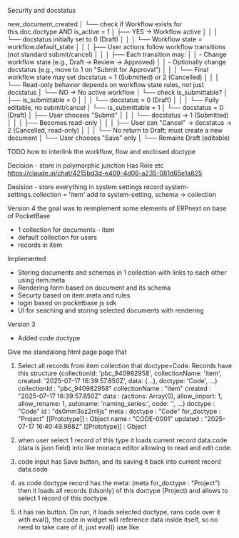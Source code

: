 Security and docstatus

new_document_created
│
└── check if Workflow exists for this.doc.doctype AND is_active = 1
    │
    ├── YES → Workflow active
    │   │
    │   └── docstatus initially set to 0 (Draft)
    │       │
    │       └── Workflow state = workflow.default_state
    │           │
    │           ├── User actions follow workflow transitions (not standard submit/cancel)
    │           │
    │           ├── Each transition may:
    │           │   - Change workflow state (e.g., Draft → Review → Approved)
    │           │   - Optionally change docstatus (e.g., move to 1 on "Submit for Approval")
    │           │
    │           └── Final workflow state may set docstatus = 1 (Submitted) or 2 (Cancelled)
    │               │
    │               └── Read-only behavior depends on workflow state rules, not just docstatus
    │
    └── NO → No active workflow
        │
        └── check is_submittable?
            │
            ├── is_submittable = 0
            │   │
            │   └── docstatus = 0 (Draft)
            │       │
            │       └── Fully editable, no submit/cancel
            │
            └── is_submittable = 1
                │
                └── docstatus = 0 (Draft)
                    │
                    ├── User chooses "Submit"
                    │   │
                    │   └── docstatus → 1 (Submitted)
                    │       │
                    │       ├── Becomes read-only
                    │       │
                    │       ├── User can "Cancel" → docstatus → 2 (Cancelled, read-only)
                    │       │
                    │       └── No return to Draft; must create a new document
                    │
                    └── User chooses "Save" only
                        │
                        └── Remains Draft (editable)




TODO how to interlink the workflow, flow and enclosed doctype 

Decision - store in polymorphic junction Has Role etc
https://claude.ai/chat/4215bd3d-e409-4d06-a235-081d65e1a825


Desision - store everything in system settings record
system-settings.collection = 'item' 
add to system-setting, schema -> collection


Version 4
the goal was to reimplement some elements of ERPnext on base of PocketBase
- 1 collection for documents - item
- default collection for users
- records in item 

Implemented 
- Storing documents and schemas in 1 collection with links to each other using item.meta
- Rendering form based on document and its schema 
- Securty based on item.meta and rules
- login based on pocketbase js sdk
- UI for seaching and storing selected documents with rendering 


Version 3
- Added code doctype 

Give me standalong html page page that 
1) Select all records from item collection that  doctype=Code. Records have this structure
{collectionId: 'pbc_940982958', collectionName: 'item', created: '2025-07-17 16:39:57.850Z', data: {…}, doctype: 'Code', …}
collectionId
: 
"pbc_940982958"
collectionName
: 
"item"
created
: 
"2025-07-17 16:39:57.850Z"
data
: 
{actions: Array(0), allow_import: 1, allow_rename: 1, autoname: 'naming_series:', code: '', …}
doctype
: 
"Code"
id
: 
"ds0mm3oz2rrlljs"
meta
: 
doctype
: 
"Code"
for_doctype
: 
"Project"
[[Prototype]]
: 
Object
name
: 
"CODE-0001"
updated
: 
"2025-07-17 16:40:49.988Z"
[[Prototype]]
: 
Object
2) when user select 1 record of this type it loads current record data.code (data is json field) into like monaco editor allowing to read and edit code. 
3) code input has Save button, and its saving it back into current record data.code
4) as code doctype record has the meta: (meta for_doctype : 
"Project") then it loads all records (idsonly) of this doctype (Project) and allows to select 1 record of this doctype. 
5) it has ran button. On run, it loads selected doctype, rans code over it with eval(), the code in widget will reference data inside itself, so no need to take care of it, just eval() 
use like    <script>
        let pb = null;
        let currentRecord = null;
        // Auto-connect on page load
        window.onload = function() {
            connectToPocketBase();
        };
        // Connect to PocketBase
        async function connectToPocketBase() {
            const statusDiv = document.getElementById('status');
            
            try {
                pb = new PocketBase('http://127.0.0.1:8090/');
                
                // Test connection by fetching records
                const records = await pb.collection('item').getList(1, 50);

So this is a kind of dynamic widjet testing tool 
 html that has input Window for js code and 2 buttons save and load. 



this is possible to mock global objects and use 
- https://chatgpt.com/c/68751c97-2254-8007-9097-46241b24bb15 
- https://claude.ai/chat/7f0eaf96-a570-49b5-a847-2ad953af017e






store all data 1 pocketbase collection - items v2

- items.id - pocketbase ids
- items.schema (json) - schema Using Erpnext doctypes json  (like task.json). then items.schema.name = Task
- items.code (text) - code that reads schema, displays UI and saving result into items.data
- items.data (json) - data, generated from schema on client side and saves
- items.children [itemid1, itemid2] - establishing relationships in between items
- items.users - [userid1, userid2] - pocketbase users collection ids

<!--S  SCHEMAS----->
special type of item -> schema for doctype. doctype = "Schema", the link to Schema is defined bi-directonally in each doctype like doctype = "Task", then in its meta.schema = "SCHEMA-0001"
in "SCHEMA-0001" meta.for_doctype = "Task" (should be further thinking on setting up default schemas)


<!--U -UI--->
summary - everything is possible 
OPEN - access rights needs exploration and simplification  

<!----------v2--->
all data and schemas are from ERPnext and stored in 1 collection item in PocketBase
item.name - used as id for all db operations - TASK-2025-00027 
item.doctype - text, doctype type - Task
item.meta - json, storing the doctype, and schema id of doctype schema 
{
  "doctype": "Task",
  "schema": "SCHEMA-0001"
}
item.data - json, json data of doc (Erpnext format)
{
  "_assign": null,
  "_comments": null,
  "_liked_by": null,
  "_seen": "[\"Administrator\"]",
  "_user_tags": null,
  "act_end_date": null,
  "act_start_date": null,
  "actual_time": 0,
  "closing_date": null,
  "color": "#39E4A5",
  "company": "Expo (Demo)",
  "completed_by": null,
  "completed_on": null,
  "creation": "2025-06-11 12:34:12.818353",
  "custom_attach": null,
  "custom_itemgroup": null,
  "custom_new_check": 0,
  "department": null,
  "depends_on_tasks": "",
  "description": "<div class=\"ql-editor read-mode\"><p><img src=\"/private/files/vYfr6wt.jpg?fid=3e162b69a8\" style=\"\" width=\"272\"></p></div>",
  "docstatus": 0,
  "duration": 0,
  "exp_end_date": "2025-06-11",
  "exp_start_date": "2025-06-11",
  "expected_time": 0,
  "idx": 1,
  "is_group": 1,
  "is_milestone": 0,
  "is_template": 0,
  "issue": null,
  "lft": 53,
  "modified": "2025-06-11 21:28:44.330211",
  "modified_by": "Administrator",
  "name": "TASK-2025-00027",
  "old_parent": "",
  "owner": "Administrator",
  "parent_task": null,
  "priority": "Low",
  "progress": 0,
  "project": "PROJ-0009",
  "project_code": null,
  "review_date": null,
  "rgt": 54,
  "start": 0,
  "status": "Overdue",
  "subject": "Interior inspections for 18-point inspections",
  "task_code": null,
  "task_weight": 0,
  "template_task": "TASK-2025-00020",
  "total_billing_amount": 0,
  "total_costing_amount": 0,
  "total_expense_claim": 0,
  "type": null,
  "workflow_state": null
}

in the same collection 'item', stored the SCHEMA for this doctype 
{
  "collectionId": "pbc_940982958",
  "collectionName": "item",
  "created": "2025-07-14 13:59:41.446Z",
  "data": {
    "actions": [],
    "allow_import": 1,
    "autoname": "TASK-.YYYY.-.#####",
    "creation": "2013-01-29 19:25:50",
    "doctype": "DocType",
    "document_type": "Setup",
    "engine": "InnoDB",
    "field_order": [
      "subject",
      "project",
      "issue",
      "type",
      "color",
      "is_group",
      "is_template",
      "column_break0",
      "status",
      "priority",
      "task_weight",
      "parent_task",
      "completed_by",
      "completed_on",
      "sb_timeline",
      "exp_start_date",
      "expected_time",
      "start",
      "column_break_11",
      "exp_end_date",
      "progress",
      "duration",
      "is_milestone",
      "sb_details",
      "description",
      "sb_depends_on",
      "depends_on",
      "depends_on_tasks",
      "sb_actual",
      "act_start_date",
      "actual_time",
      "column_break_15",
      "act_end_date",
      "sb_costing",
      "total_costing_amount",
      "column_break_20",
      "total_billing_amount",
      "sb_more_info",
      "review_date",
      "closing_date",
      "column_break_22",
      "department",
      "company",
      "lft",
      "rgt",
      "old_parent",
      "template_task"
    ],
    "fields": [
      {
        "allow_in_quick_entry": 1,
        "fieldname": "subject",
        "fieldtype": "Data",
        "in_global_search": 1,
        "in_standard_filter": 1,
        "label": "Subject",
        "reqd": 1,
        "search_index": 1
      },
      {
        "allow_in_quick_entry": 1,
        "bold": 1,
        "fieldname": "project",
        "fieldtype": "Link",
        "in_global_search": 1,
        "in_list_view": 1,
        "in_standard_filter": 1,
        "label": "Project",
        "oldfieldname": "project",
        "oldfieldtype": "Link",
        "options": "Project",
        "remember_last_selected_value": 1,
        "search_index": 1
      },
      {
        "fieldname": "issue",
        "fieldtype": "Link",
        "label": "Issue",
        "options": "Issue"
      },
      {
        "fieldname": "type",
        "fieldtype": "Link",
        "label": "Type",
        "options": "Task Type"
      },
      {
        "bold": 1,
        "default": "0",
        "fieldname": "is_group",
        "fieldtype": "Check",
        "in_list_view": 1,
        "label": "Is Group"
      },
      {
        "fieldname": "column_break0",
        "fieldtype": "Column Break",
        "oldfieldtype": "Column Break",
        "print_width": "50%",
        "width": "50%"
      },
      {
        "bold": 1,
        "fieldname": "status",
        "fieldtype": "Select",
        "in_list_view": 1,
        "in_standard_filter": 1,
        "label": "Status",
        "no_copy": 1,
        "oldfieldname": "status",
        "oldfieldtype": "Select",
        "options": "Open\nWorking\nPending Review\nOverdue\nTemplate\nCompleted\nCancelled"
      },
      {
        "fieldname": "priority",
        "fieldtype": "Select",
        "in_list_view": 1,
        "in_standard_filter": 1,
        "label": "Priority",
        "oldfieldname": "priority",
        "oldfieldtype": "Select",
        "options": "Low\nMedium\nHigh\nUrgent",
        "search_index": 1
      },
      {
        "fieldname": "color",
        "fieldtype": "Color",
        "label": "Color"
      },
      {
        "bold": 1,
        "fieldname": "parent_task",
        "fieldtype": "Link",
        "ignore_user_permissions": 1,
        "label": "Parent Task",
        "options": "Task",
        "search_index": 1
      },
      {
        "collapsible": 1,
        "collapsible_depends_on": "exp_start_date",
        "fieldname": "sb_timeline",
        "fieldtype": "Section Break",
        "label": "Timeline"
      },
      {
        "bold": 1,
        "fieldname": "exp_start_date",
        "fieldtype": "Datetime",
        "label": "Expected Start Date",
        "oldfieldname": "exp_start_date",
        "oldfieldtype": "Date"
      },
      {
        "default": "0",
        "fieldname": "expected_time",
        "fieldtype": "Float",
        "label": "Expected Time (in hours)",
        "oldfieldname": "exp_total_hrs",
        "oldfieldtype": "Data"
      },
      {
        "fetch_from": "type.weight",
        "fieldname": "task_weight",
        "fieldtype": "Float",
        "label": "Weight"
      },
      {
        "fieldname": "column_break_11",
        "fieldtype": "Column Break"
      },
      {
        "bold": 1,
        "fieldname": "exp_end_date",
        "fieldtype": "Datetime",
        "label": "Expected End Date",
        "oldfieldname": "exp_end_date",
        "oldfieldtype": "Date",
        "search_index": 1
      },
      {
        "fieldname": "progress",
        "fieldtype": "Percent",
        "label": "% Progress",
        "no_copy": 1
      },
      {
        "default": "0",
        "fieldname": "is_milestone",
        "fieldtype": "Check",
        "in_list_view": 1,
        "label": "Is Milestone"
      },
      {
        "fieldname": "sb_details",
        "fieldtype": "Section Break",
        "label": "Details",
        "oldfieldtype": "Section Break"
      },
      {
        "fieldname": "description",
        "fieldtype": "Text Editor",
        "label": "Task Description",
        "oldfieldname": "description",
        "oldfieldtype": "Text Editor",
        "print_width": "300px",
        "width": "300px"
      },
      {
        "fieldname": "sb_depends_on",
        "fieldtype": "Section Break",
        "label": "Dependencies",
        "oldfieldtype": "Section Break"
      },
      {
        "fieldname": "depends_on",
        "fieldtype": "Table",
        "label": "Dependent Tasks",
        "options": "Task Depends On"
      },
      {
        "fieldname": "depends_on_tasks",
        "fieldtype": "Code",
        "hidden": 1,
        "label": "Depends on Tasks",
        "read_only": 1
      },
      {
        "fieldname": "sb_actual",
        "fieldtype": "Section Break",
        "oldfieldtype": "Column Break",
        "print_width": "50%",
        "width": "50%"
      },
      {
        "fieldname": "act_start_date",
        "fieldtype": "Date",
        "label": "Actual Start Date (via Timesheet)",
        "oldfieldname": "act_start_date",
        "oldfieldtype": "Date",
        "read_only": 1
      },
      {
        "fieldname": "actual_time",
        "fieldtype": "Float",
        "label": "Actual Time in Hours (via Timesheet)",
        "read_only": 1
      },
      {
        "fieldname": "column_break_15",
        "fieldtype": "Column Break"
      },
      {
        "fieldname": "act_end_date",
        "fieldtype": "Date",
        "label": "Actual End Date (via Timesheet)",
        "oldfieldname": "act_end_date",
        "oldfieldtype": "Date",
        "read_only": 1
      },
      {
        "collapsible": 1,
        "fieldname": "sb_costing",
        "fieldtype": "Section Break",
        "label": "Costing"
      },
      {
        "fieldname": "total_costing_amount",
        "fieldtype": "Currency",
        "label": "Total Costing Amount (via Timesheet)",
        "oldfieldname": "actual_budget",
        "oldfieldtype": "Currency",
        "options": "Company:company:default_currency",
        "read_only": 1
      },
      {
        "fieldname": "column_break_20",
        "fieldtype": "Column Break"
      },
      {
        "fieldname": "total_billing_amount",
        "fieldtype": "Currency",
        "label": "Total Billable Amount (via Timesheet)",
        "read_only": 1
      },
      {
        "collapsible": 1,
        "fieldname": "sb_more_info",
        "fieldtype": "Section Break",
        "label": "More Info"
      },
      {
        "depends_on": "eval:doc.status == \"Closed\" || doc.status == \"Pending Review\"",
        "fieldname": "review_date",
        "fieldtype": "Date",
        "label": "Review Date",
        "oldfieldname": "review_date",
        "oldfieldtype": "Date"
      },
      {
        "depends_on": "eval:doc.status == \"Closed\"",
        "fieldname": "closing_date",
        "fieldtype": "Date",
        "label": "Closing Date",
        "oldfieldname": "closing_date",
        "oldfieldtype": "Date"
      },
      {
        "fieldname": "column_break_22",
        "fieldtype": "Column Break"
      },
      {
        "fieldname": "department",
        "fieldtype": "Link",
        "label": "Department",
        "options": "Department"
      },
      {
        "fetch_from": "project.company",
        "fieldname": "company",
        "fieldtype": "Link",
        "label": "Company",
        "options": "Company",
        "remember_last_selected_value": 1
      },
      {
        "fieldname": "lft",
        "fieldtype": "Int",
        "hidden": 1,
        "label": "lft",
        "read_only": 1
      },
      {
        "fieldname": "rgt",
        "fieldtype": "Int",
        "hidden": 1,
        "label": "rgt",
        "read_only": 1
      },
      {
        "fieldname": "old_parent",
        "fieldtype": "Data",
        "hidden": 1,
        "ignore_user_permissions": 1,
        "label": "Old Parent",
        "read_only": 1
      },
      {
        "depends_on": "eval: doc.status == \"Completed\"",
        "fieldname": "completed_by",
        "fieldtype": "Link",
        "label": "Completed By",
        "no_copy": 1,
        "options": "User"
      },
      {
        "default": "0",
        "fieldname": "is_template",
        "fieldtype": "Check",
        "label": "Is Template"
      },
      {
        "depends_on": "is_template",
        "fieldname": "start",
        "fieldtype": "Int",
        "label": "Begin On (Days)"
      },
      {
        "depends_on": "is_template",
        "fieldname": "duration",
        "fieldtype": "Int",
        "label": "Duration (Days)"
      },
      {
        "depends_on": "eval: doc.status == \"Completed\"",
        "fieldname": "completed_on",
        "fieldtype": "Date",
        "label": "Completed On",
        "mandatory_depends_on": "eval: doc.status == \"Completed\""
      },
      {
        "fieldname": "template_task",
        "fieldtype": "Data",
        "hidden": 1,
        "label": "Template Task"
      }
    ],
    "icon": "fa fa-check",
    "idx": 1,
    "is_tree": 1,
    "links": [],
    "max_attachments": 5,
    "modified": "2024-05-24 12:36:12.214577",
    "modified_by": "Administrator",
    "module": "Projects",
    "name": "Task",
    "naming_rule": "Expression (old style)",
    "nsm_parent_field": "parent_task",
    "owner": "Administrator",
    "permissions": [
      {
        "create": 1,
        "delete": 1,
        "email": 1,
        "print": 1,
        "read": 1,
        "report": 1,
        "role": "Projects User",
        "share": 1,
        "write": 1
      }
    ],
    "quick_entry": 1,
    "search_fields": "subject",
    "show_name_in_global_search": 1,
    "show_preview_popup": 1,
    "sort_field": "creation",
    "sort_order": "DESC",
    "states": [],
    "timeline_field": "project",
    "title_field": "subject",
    "track_seen": 1
  },
  "doctype": "Schema",
  "id": "a6v04us71cjkpp7",
  "meta": {
    "doctype": "Schema"
  },
  "name": "SCHEMA-0001",
  "updated": "2025-07-14 13:59:41.446Z"
}




child-parent relationships are established in childen by have ids in childer items.data.parent_id_project, where in parent_id_{doctype} {doctype} is doctype of parent and value is id

async function getChildrenByParent(parentId) {
      // Get the parent record to determine its type
      const parentRecord = await pb.collection('items').getOne(parentId);
      const parentType = parentRecord.data.name.toLowerCase();
      
      const filter = `data.parent_id_${parentType} = "${parentId}"`;
      return await pb.collection('items').getFullList({ filter });
    }

how to simplify the user management knowing I am unsing ERPdoctypes,I want to have very relaxed access rights, I want to propagate by default access to all parent-child 

<!--Storing schemas -->

Decision 
// Step 1: Get the schema template for "User"
const schema = await pb.collection('items').getFirstListItem(
  'schema.name = "User" && schema.doctype = "Schema"'
);

// Step 2: Create the new item referencing that schema
const newItem = await pb.collection('items').create({
  schema: {
    id: schema.id,             // Reference to the full schema template
    name: schema.schema.name   // Usually "User"
  },

});

<!--Storing Code -->
const schema = await pb.collection('items').getFirstListItem(
  'schema.doctype = "Code"'
);

<!--Use all fields in doctypes definitions-->
Nested tables = children:
- Use TABLE field tp link parent->child link (now only child->parent like parent_id_project in items.data)
- Use all logic including list_view of child 
fix the naming serieas and names(subject, project_name, or even missing name)
Best practice when building your own Doctypes
Use title or subject as a descriptive label.

Set name to a custom naming series or field (via autoname).

Use title_field in the DocType to show a clean title in lists.

{
  "autoname": "field:subject",
  "title_field": "subject"
}

<!--Users and user managment-->
async function getChildrenByParent(parentId) {
      // Get the parent record to determine its type
      const parentRecord = await pb.collection('items').getOne(parentId);
      const parentType = parentRecord.data.name.toLowerCase();
      
      const filter = `data.parent_id_${parentType} = "${parentId}"`;
      return await pb.collection('items').getFullList({ filter });
    }

<!--issues-->
- items.schema (issue IS-missing universal data) (json) is document specific, and lacks  universal non-document spesific like assigned_to, files_attached, workflow related and tagging etc
- 

<!--data.users section --> 
<!--issue with ACL -->

Exactly, you nailed a common tricky point:

---

## The Problem Recap

* **Users can self-register** via public registration — no admin needed.
* But **non-admin users cannot list or query all users** because listing users is an admin-level permission.
* Therefore, if you want to let non-admin users assign or select other users (e.g., in your `items.users` field), they **cannot get the full user list from PocketBase directly**.
* This makes things like dropdown user selectors or assigning users difficult for non-admin clients.

---

## How to Overcome This?

### 1. **Expose a Custom API Endpoint for User Listing**

* Create a **custom backend or cloud function** that:

  * Authenticates the caller (checks their role or permissions).
  * Retrieves a **safe, filtered list of users** (e.g., only active users, or a subset).
  * Returns user info needed for selection (e.g., `id`, `name`, `email`).
* Your non-admin clients call this endpoint to get the user list for assignment.
* This backend uses admin-level credentials to read users but only exposes a limited, controlled view.

---

### 2. **Use PocketBase Collection Rules for Limited Access**

* PocketBase's default **Users collection is admin-only**, but you can create a **separate "profiles" collection** that contains public info of users.
* When users register:

  * Use PocketBase hooks or client code to **create or sync a "profile" record** with publicly visible info.
* Then:

  * Non-admin users can read this `profiles` collection without admin rights.
  * Use this collection to populate user selectors and assign users in `items.users`.
* This keeps sensitive user data protected but allows non-admin access to basic user info.

---

### 3. **Embed User Info in the Client After Signup**

* If your app is closed or limited in scale:

  * When a user signs up, store their basic info locally or share it securely with other users in the app.
  * This is only feasible in small or trusted environments.
* Not recommended for larger or public apps.

---

## Example Workflow Using Profiles Collection

1. User signs up via public registration.
2. A PocketBase hook or client logic creates a corresponding record in the `profiles` collection with `{ userId, displayName, email }`.
3. Non-admin users have read access to `profiles`.
4. When assigning users to an item, your client fetches from `profiles` collection instead of `users`.
5. Use the `userId` from profiles to assign to `items.users`.

---

## Summary

| Solution                    | Description                                     |
| --------------------------- | ----------------------------------------------- |
| Custom Backend API          | Controlled user list returned to clients        |
| Separate Public Profiles    | Mirror minimal user info in a public collection |
| Client-side User Info Cache | Share or cache user info within the app         |

---

If you want, I can help with:

* How to set up a `profiles` collection and sync it on signup.
* Sample PocketBase hook code or API design.
* Collection rule configurations.

Just let me know!

<!--descision --->
- to use the hybrid approach (items.users and items.data.users)
- 
Great question — since you're already thinking deeply about architecture, here's a grounded recommendation based on how PocketBase works **today (as of 2025)** and your use case.

---

## 🧠 Recommendation: **Hybrid Approach (Lean PB Relations + Rich `data.users`)**

| Layer                     | Role                                                      |
| ------------------------- | --------------------------------------------------------- |
| `items.users` (relation)  | **Access gate** — who can fetch/see the item              |
| `items.data.users` (JSON) | **Role + permission logic** — what they can do in the app |

---

## ✅ Why This Hybrid Approach Is Ideal for PocketBase

| Reason                  | Explanation                                                                                                        |
| ----------------------- | ------------------------------------------------------------------------------------------------------------------ |
| 🔒 **Native filtering** | PocketBase lets you filter by relation: `users ~ "user123"` — fast and enforced server-side                        |
| 🧠 **Flexible logic**   | Your `data.users` can support roles, timestamps, custom fields, invitations, etc.                                  |
| ✍️ **Easier UI**        | You can build admin/collaborator interfaces from `data.users`, not just a flat ID list                             |
| ⚙️ **Scoped access**    | PB rules can restrict writes (only owners can write), while your app handles collaboration nuance                  |
| 🧪 **Scalable**         | You can later move to a dedicated `user_roles` collection if things get complex, but you don’t have to start there |

---

## ✅ What to Avoid

| Approach                                                | Why Not                                                                                             |
| ------------------------------------------------------- | --------------------------------------------------------------------------------------------------- |
| Only using `users` relation                             | No room for roles/permissions, and you'll need hacks for UI or logic                                |
| Only using `data.users`                                 | You lose PB's built-in filtering and security layers — all access control must be in your app       |
| Complex `users[]` + per-role fields (`owner`, `editor`) | You'll duplicate the logic and make updates hard to maintain                                        |
| Building a full ACL system in a separate collection     | Overkill unless you’re doing enterprise-level multi-tenant auth — more boilerplate, harder to debug |

---

## 🛠 What You Should Do

### 🗃 Your `items` Schema (PocketBase)

| Field   | Type                    | Notes                                               |
| ------- | ----------------------- | --------------------------------------------------- |
| `users` | `Relation[]` to `users` | Determines **who can access** the item              |
| `data`  | `JSON`                  | Contains `data.users` for **roles and permissions** |

```json
"data": {
  "title": "Form A",
  "users": [
    { "id": "user123", "role": "owner", "access": "write" },
    { "id": "user456", "role": "collaborator", "access": "read" }
  ]
}
```

---

### ✅ Server-Side Rules Example

```sql
@request.auth.id != "" && users ~ @request.auth.id
```

> Only allow access if the current user is listed in `users` relation.

---

### 🧩 Bonus: Optional Metadata on Relation

If needed later, you can introduce `data.user_metadata`, like:

```json
"user_metadata": {
  "user123": { "invitedAt": "2025-07-08", "status": "active" },
  "user456": { "invitedAt": "2025-07-09", "status": "pending" }
}
```

---

## 🚦 Final Recommendation

Stick to:

* ✅ `users` relation: enforced by PocketBase (fast + secure)
* ✅ `data.users`: for role-based logic (flexible + future-proof)
* ❌ Don't try to cram roles into relation
* ❌ Avoid splitting roles into separate fields like `editorIds`, `viewerIds` — it doesn’t scale

---

If you’d like, I can give you:

* A PocketBase schema definition (JSON)
* A helper that syncs `data.users` → `users[]`
* Sample permission check code for client or hooks

Let me know which part you'd like to build next.




PocketBase collection 'code' 
js code stored in code like 
pb.collection('code').create({
  code: "console.log('code');",
  schema: { type: "form", fields: ["question"] },
  data: { question: "What is your name?" }
});

schema is Frappe json: 
{
 "actions": [],
 "allow_import": 1,
 "autoname": "TASK-.YYYY.-.#####",
 "creation": "2013-01-29 19:25:50",
 "doctype": "DocType",
 "document_type": "Setup",
 "engine": "InnoDB",
 "field_order": [
  "subject",
  "project",
  "issue",
  "type",
  "color",
  "is_group",
  "is_template",
  "column_break0",
  "status",
  "priority",
  "task_weight",
  "parent_task",
  "completed_by",
  "completed_on",
  "sb_timeline",
  "exp_start_date",
  "expected_time",
  "start",
  "column_break_11",
  "exp_end_date",
  "progress",
  "duration",
  "is_milestone",
  "sb_details",
  "description",
  "sb_depends_on",
  "depends_on",
  "depends_on_tasks",
  "sb_actual",
  "act_start_date",
  "actual_time",
  "column_break_15",
  "act_end_date",
  "sb_costing",
  "total_costing_amount",
  "column_break_20",
  "total_billing_amount",
  "sb_more_info",
  "review_date",
  "closing_date",
  "column_break_22",
  "department",
  "company",
  "lft",
  "rgt",
  "old_parent",
  "template_task"
 ],
 "fields": [
  {
   "allow_in_quick_entry": 1,
   "fieldname": "subject",
   "fieldtype": "Data",
   "in_global_search": 1,
   "in_standard_filter": 1,
   "label": "Subject",
   "reqd": 1,
   "search_index": 1
  },
  {
   "allow_in_quick_entry": 1,
   "bold": 1,
   "fieldname": "project",
   "fieldtype": "Link",
   "in_global_search": 1,
   "in_list_view": 1,
   "in_standard_filter": 1,
   "label": "Project",
   "oldfieldname": "project",
   "oldfieldtype": "Link",
   "options": "Project",
   "remember_last_selected_value": 1,
   "search_index": 1
  },
  {
   "fieldname": "issue",
   "fieldtype": "Link",
   "label": "Issue",
   "options": "Issue"
  },
  {
   "fieldname": "type",
   "fieldtype": "Link",
   "label": "Type",
   "options": "Task Type"
  },
  {
   "bold": 1,
   "default": "0",
   "fieldname": "is_group",
   "fieldtype": "Check",
   "in_list_view": 1,
   "label": "Is Group"
  },
  {
   "fieldname": "column_break0",
   "fieldtype": "Column Break",
   "oldfieldtype": "Column Break",
   "print_width": "50%",
   "width": "50%"
  },
  {
   "bold": 1,
   "fieldname": "status",
   "fieldtype": "Select",
   "in_list_view": 1,
   "in_standard_filter": 1,
   "label": "Status",
   "no_copy": 1,
   "oldfieldname": "status",
   "oldfieldtype": "Select",
   "options": "Open\nWorking\nPending Review\nOverdue\nTemplate\nCompleted\nCancelled"
  },
  {
   "fieldname": "priority",
   "fieldtype": "Select",
   "in_list_view": 1,
   "in_standard_filter": 1,
   "label": "Priority",
   "oldfieldname": "priority",
   "oldfieldtype": "Select",
   "options": "Low\nMedium\nHigh\nUrgent",
   "search_index": 1
  },
  {
   "fieldname": "color",
   "fieldtype": "Color",
   "label": "Color"
  },
  {
   "bold": 1,
   "fieldname": "parent_task",
   "fieldtype": "Link",
   "ignore_user_permissions": 1,
   "label": "Parent Task",
   "options": "Task",
   "search_index": 1
  },
  {
   "collapsible": 1,
   "collapsible_depends_on": "exp_start_date",
   "fieldname": "sb_timeline",
   "fieldtype": "Section Break",
   "label": "Timeline"
  },
  {
   "bold": 1,
   "fieldname": "exp_start_date",
   "fieldtype": "Datetime",
   "label": "Expected Start Date",
   "oldfieldname": "exp_start_date",
   "oldfieldtype": "Date"
  },
  {
   "default": "0",
   "fieldname": "expected_time",
   "fieldtype": "Float",
   "label": "Expected Time (in hours)",
   "oldfieldname": "exp_total_hrs",
   "oldfieldtype": "Data"
  },
  {
   "fetch_from": "type.weight",
   "fieldname": "task_weight",
   "fieldtype": "Float",
   "label": "Weight"
  },
  {
   "fieldname": "column_break_11",
   "fieldtype": "Column Break"
  },
  {
   "bold": 1,
   "fieldname": "exp_end_date",
   "fieldtype": "Datetime",
   "label": "Expected End Date",
   "oldfieldname": "exp_end_date",
   "oldfieldtype": "Date",
   "search_index": 1
  },
  {
   "fieldname": "progress",
   "fieldtype": "Percent",
   "label": "% Progress",
   "no_copy": 1
  },
  {
   "default": "0",
   "fieldname": "is_milestone",
   "fieldtype": "Check",
   "in_list_view": 1,
   "label": "Is Milestone"
  },
  {
   "fieldname": "sb_details",
   "fieldtype": "Section Break",
   "label": "Details",
   "oldfieldtype": "Section Break"
  },
  {
   "fieldname": "description",
   "fieldtype": "Text Editor",
   "label": "Task Description",
   "oldfieldname": "description",
   "oldfieldtype": "Text Editor",
   "print_width": "300px",
   "width": "300px"
  },
  {
   "fieldname": "sb_depends_on",
   "fieldtype": "Section Break",
   "label": "Dependencies",
   "oldfieldtype": "Section Break"
  },
  {
   "fieldname": "depends_on",
   "fieldtype": "Table",
   "label": "Dependent Tasks",
   "options": "Task Depends On"
  },
  {
   "fieldname": "depends_on_tasks",
   "fieldtype": "Code",
   "hidden": 1,
   "label": "Depends on Tasks",
   "read_only": 1
  },
  {
   "fieldname": "sb_actual",
   "fieldtype": "Section Break",
   "oldfieldtype": "Column Break",
   "print_width": "50%",
   "width": "50%"
  },
  {
   "fieldname": "act_start_date",
   "fieldtype": "Date",
   "label": "Actual Start Date (via Timesheet)",
   "oldfieldname": "act_start_date",
   "oldfieldtype": "Date",
   "read_only": 1
  },
  {
   "fieldname": "actual_time",
   "fieldtype": "Float",
   "label": "Actual Time in Hours (via Timesheet)",
   "read_only": 1
  },
  {
   "fieldname": "column_break_15",
   "fieldtype": "Column Break"
  },
  {
   "fieldname": "act_end_date",
   "fieldtype": "Date",
   "label": "Actual End Date (via Timesheet)",
   "oldfieldname": "act_end_date",
   "oldfieldtype": "Date",
   "read_only": 1
  },
  {
   "collapsible": 1,
   "fieldname": "sb_costing",
   "fieldtype": "Section Break",
   "label": "Costing"
  },
  {
   "fieldname": "total_costing_amount",
   "fieldtype": "Currency",
   "label": "Total Costing Amount (via Timesheet)",
   "oldfieldname": "actual_budget",
   "oldfieldtype": "Currency",
   "options": "Company:company:default_currency",
   "read_only": 1
  },
  {
   "fieldname": "column_break_20",
   "fieldtype": "Column Break"
  },
  {
   "fieldname": "total_billing_amount",
   "fieldtype": "Currency",
   "label": "Total Billable Amount (via Timesheet)",
   "read_only": 1
  },
  {
   "collapsible": 1,
   "fieldname": "sb_more_info",
   "fieldtype": "Section Break",
   "label": "More Info"
  },
  {
   "depends_on": "eval:doc.status == \"Closed\" || doc.status == \"Pending Review\"",
   "fieldname": "review_date",
   "fieldtype": "Date",
   "label": "Review Date",
   "oldfieldname": "review_date",
   "oldfieldtype": "Date"
  },
  {
   "depends_on": "eval:doc.status == \"Closed\"",
   "fieldname": "closing_date",
   "fieldtype": "Date",
   "label": "Closing Date",
   "oldfieldname": "closing_date",
   "oldfieldtype": "Date"
  },
  {
   "fieldname": "column_break_22",
   "fieldtype": "Column Break"
  },
  {
   "fieldname": "department",
   "fieldtype": "Link",
   "label": "Department",
   "options": "Department"
  },
  {
   "fetch_from": "project.company",
   "fieldname": "company",
   "fieldtype": "Link",
   "label": "Company",
   "options": "Company",
   "remember_last_selected_value": 1
  },
  {
   "fieldname": "lft",
   "fieldtype": "Int",
   "hidden": 1,
   "label": "lft",
   "read_only": 1
  },
  {
   "fieldname": "rgt",
   "fieldtype": "Int",
   "hidden": 1,
   "label": "rgt",
   "read_only": 1
  },
  {
   "fieldname": "old_parent",
   "fieldtype": "Data",
   "hidden": 1,
   "ignore_user_permissions": 1,
   "label": "Old Parent",
   "read_only": 1
  },
  {
   "depends_on": "eval: doc.status == \"Completed\"",
   "fieldname": "completed_by",
   "fieldtype": "Link",
   "label": "Completed By",
   "no_copy": 1,
   "options": "User"
  },
  {
   "default": "0",
   "fieldname": "is_template",
   "fieldtype": "Check",
   "label": "Is Template"
  },
  {
   "depends_on": "is_template",
   "fieldname": "start",
   "fieldtype": "Int",
   "label": "Begin On (Days)"
  },
  {
   "depends_on": "is_template",
   "fieldname": "duration",
   "fieldtype": "Int",
   "label": "Duration (Days)"
  },
  {
   "depends_on": "eval: doc.status == \"Completed\"",
   "fieldname": "completed_on",
   "fieldtype": "Date",
   "label": "Completed On",
   "mandatory_depends_on": "eval: doc.status == \"Completed\""
  },
  {
   "fieldname": "template_task",
   "fieldtype": "Data",
   "hidden": 1,
   "label": "Template Task"
  }
 ],
 "icon": "fa fa-check",
 "idx": 1,
 "is_tree": 1,
 "links": [],
 "max_attachments": 5,
 "modified": "2024-05-24 12:36:12.214577",
 "modified_by": "Administrator",
 "module": "Projects",
 "name": "Task",
 "naming_rule": "Expression (old style)",
 "nsm_parent_field": "parent_task",
 "owner": "Administrator",
 "permissions": [
  {
   "create": 1,
   "delete": 1,
   "email": 1,
   "print": 1,
   "read": 1,
   "report": 1,
   "role": "Projects User",
   "share": 1,
   "write": 1
  }
 ],
 "quick_entry": 1,
 "search_fields": "subject",
 "show_name_in_global_search": 1,
 "show_preview_popup": 1,
 "sort_field": "creation",
 "sort_order": "DESC",
 "states": [],
 "timeline_field": "project",
 "title_field": "subject",
 "track_seen": 1
}

execution on client like:
currentRecord = await pb.collection('code').getOne(recordId); 
eval(currentRecord.code);

so architecure is 
1) user saving widget code in currentRecord.code (mostly React code)
2) user saving schema in currentRecord.schema
3) browser renders it, after user click on Save button, it goes to currentRecord.data

currentRecord.data is 

other

search 

const tasks2 = pb.collection('items').getFullList({
  filter: 'data.project ~ "[a-z0-9]{15}"'
});
<!--Parent child-->

-Issue in initial version: 
links child->parent was establblished in items.data field "project": "xh1o0yu55vlorl5", from items.schema like: (items.data): 

{
  "act_end_date": "",
  "act_start_date": "",
  "actual_time": "",
  "closing_date": "",
  "color": "",
  "company": "",
  "completed_by": "",
  "completed_on": "",
  "department": "",
  "depends_on": "",
  "description": "Edited 2",
  "duration": "",
  "exp_end_date": "2025-07-09T11:30",
  "exp_start_date": "2025-07-10T11:58",
  "expected_time": "",
  "is_group": false,
  "is_milestone": false,
  "is_template": false,
  "issue": "",
  "name": "Task",
  "parent_task": "",
  "priority": "High",
  "progress": "",
  "project": "xh1o0yu55vlorl5",
  "review_date": "",
  "start": "",
  "status": "Pending Review",
  "subject": "Task2 - the same project",
  "task_weight": "",
  "total_billing_amount": "",
  "total_costing_amount": "",
  "type": ""
}

with part of code: 

(function() {
  const recordId = window.WIDGET_RECORD_ID;
  const pb = window.pb;
  
  async function init() {
    const currentRecord = await pb.collection('items').getOne(recordId);
    window.currentRecord = currentRecord;
    window.schema = currentRecord.schema;
    window.initialData = currentRecord.data || {};
    renderTaskForm();
  }
  
  function renderTaskForm() {
    const containerId = 'widgetContainer';
    const schema = window.schema;
    const initialData = window.initialData || {};
    const recordId = window.currentRecord?.id;
    
    async function renderForm(schema, data = {}, containerId) {
      const fields = schema.fields || [];
      const fieldOrder = schema.field_order || [];
      const container = document.getElementById(containerId);
      container.innerHTML = '';
      const fieldMap = Object.fromEntries(fields.map(f => [f.fieldname, f]));
      
      for (const fieldname of fieldOrder) {
        const field = fieldMap[fieldname];
        if (!field || field.hidden) continue;
        if (['Section Break', 'Column Break'].includes(field.fieldtype)) continue;
        
        const wrapper = document.createElement('div');
        wrapper.style.marginBottom = '10px';
        
        const label = document.createElement('label');
        label.innerText = field.label || fieldname;
        
        let input;
        
        switch (field.fieldtype) {
          case 'Data':
          case 'Int':
          case 'Float':
          case 'Currency':
            input = document.createElement('input');
            input.type = 'text';
            break;
            
          case 'Link':
            input = document.createElement('select');
            // Add empty option
            const emptyOption = document.createElement('option');
            emptyOption.value = '';
            emptyOption.innerText = '-- Select --';
            input.appendChild(emptyOption);
            
            // If field has options, fetch records where data.name matches options
            if (field.options) {
              try {
                const records = await pb.collection('items').getFullList({
                  filter: `data.name = "${field.options}"`
                });
                
                records.forEach(record => {
                  const option = document.createElement('option');
                  option.value = record.id;
                  option.innerText = record.data.name || record.id;
                  input.appendChild(option);
                });
              } catch (error) {
                console.error(`Error fetching options for ${field.fieldname}:`, error);
              }
            }
            break;
            
          case 'Text Editor':
            input = document.createElement('textarea');
            break;
            
          case 'Date':
          case 'Datetime':
            input = document.createElement('input');
            input.type = 'datetime-local';
            break;
            
          case 'Check':
            input = document.createElement('input');
            input.type = 'checkbox';
            input.checked = !!data[field.fieldname];
            break;
            
          case 'Select':
            input = document.createElement('select');
            const options = (field.options || '').split('\n');
            options.forEach(opt => {
              const option = document.createElement('option');
              option.value = opt;
              option.innerText = opt;
              input.appendChild(option);
            });
            input.value = data[field.fieldname] || '';
            break;
            
          case 'Percent':
            input = document.createElement('input');
            input.type = 'number';
            input.min = 0;
            input.max = 100;
            break;
            
          default:
            input = document.createElement('input');
            input.type = 'text';
        }
        
        input.name = field.fieldname;
        input.id = field.fieldname;
        
        if (field.fieldtype !== 'Check' && data[field.fieldname]) {
          input.value = data[field.fieldname];
        }
        
        wrapper.appendChild(label);
        wrapper.appendChild(document.createElement('br'));
        wrapper.appendChild(input);
        container.appendChild(wrapper);
      }
    }
    
    function getFormData(schema) {
      const result = {};
      (schema.fields || []).forEach(field => {
        if (!field || field.hidden) return;
        const el = document.getElementById(field.fieldname);
        if (!el) return;
        
        if (field.fieldtype === 'Check') {
          result[field.fieldname] = el.checked;
        } else {
          result[field.fieldname] = el.value;
        }
      });
      return result;
    }
    
    async function saveData() {
      const formData = getFormData(schema);
      
      // Always preserve the record name from the schema
      formData.name = window.currentRecord.schema.name;
      
      await pb.collection('items').update(recordId, { data: formData });
      alert('Form data saved.');
    }
    
    // Initial render (now async)
    renderForm(schema, initialData, containerId).then(() => {
      // Add save button after form is rendered
      const saveBtn = document.createElement('button');
      saveBtn.innerText = 'Save';
      saveBtn.onclick = saveData;
      document.getElementById(containerId).appendChild(saveBtn);
    });
  }
  
  // Initialize
  init();
})();

<!--Replaced by https://claude.ai/chat/36bfd7ec-ffd5-4e8c-8497-ed8d0ed62f61 v4-->

(function() {
  const recordId = window.WIDGET_RECORD_ID;
  const pb = window.pb;
  
  async function init() {
    const currentRecord = await pb.collection('items').getOne(recordId);
    window.currentRecord = currentRecord;
    window.schema = currentRecord.schema;
    window.initialData = currentRecord.data || {};
    renderTaskForm();
  }
  
  function renderTaskForm() {
    const containerId = 'widgetContainer';
    const schema = window.schema;
    const initialData = window.initialData || {};
    const recordId = window.currentRecord?.id;
    
    async function renderForm(schema, data = {}, containerId) {
      const fields = schema.fields || [];
      const fieldOrder = schema.field_order || [];
      const container = document.getElementById(containerId);
      container.innerHTML = '';
      const fieldMap = Object.fromEntries(fields.map(f => [f.fieldname, f]));
      
      for (const fieldname of fieldOrder) {
        const field = fieldMap[fieldname];
        if (!field || field.hidden) continue;
        if (['Section Break', 'Column Break'].includes(field.fieldtype)) continue;
        
        const wrapper = document.createElement('div');
        wrapper.style.marginBottom = '10px';
        
        const label = document.createElement('label');
        label.innerText = field.label || fieldname;
        
        let input;
        
        switch (field.fieldtype) {
          case 'Data':
          case 'Int':
          case 'Float':
          case 'Currency':
            input = document.createElement('input');
            input.type = 'text';
            break;
            
          case 'Link':
            input = document.createElement('select');
            // Add empty option
            const emptyOption = document.createElement('option');
            emptyOption.value = '';
            emptyOption.innerText = '-- Select --';
            input.appendChild(emptyOption);
            
            // If field has options, fetch records where data.name matches options
            if (field.options) {
              try {
                const records = await pb.collection('items').getFullList({
                  filter: `data.name = "${field.options}"`
                });
                
                records.forEach(record => {
                  const option = document.createElement('option');
                  // Store the record ID as value, but we'll change the field name during save
                  option.value = record.id;
                  option.innerText = record.data.name || record.id;
                  // Store the parent name for later use
                  option.setAttribute('data-parent-name', record.data.name);
                  input.appendChild(option);
                });
              } catch (error) {
                console.error(`Error fetching options for ${field.fieldname}:`, error);
              }
            }
            break;
            
          case 'Text Editor':
            input = document.createElement('textarea');
            break;
            
          case 'Date':
          case 'Datetime':
            input = document.createElement('input');
            input.type = 'datetime-local';
            break;
            
          case 'Check':
            input = document.createElement('input');
            input.type = 'checkbox';
            input.checked = !!data[field.fieldname];
            break;
            
          case 'Select':
            input = document.createElement('select');
            const options = (field.options || '').split('\n');
            options.forEach(opt => {
              const option = document.createElement('option');
              option.value = opt;
              option.innerText = opt;
              input.appendChild(option);
            });
            input.value = data[field.fieldname] || '';
            break;
            
          case 'Percent':
            input = document.createElement('input');
            input.type = 'number';
            input.min = 0;
            input.max = 100;
            break;
            
          default:
            input = document.createElement('input');
            input.type = 'text';
        }
        
        input.name = field.fieldname;
        input.id = field.fieldname;
        
        if (field.fieldtype !== 'Check' && data[field.fieldname]) {
          input.value = data[field.fieldname];
        }
        
        wrapper.appendChild(label);
        wrapper.appendChild(document.createElement('br'));
        wrapper.appendChild(input);
        container.appendChild(wrapper);
      }
    }
    
    function getFormData(schema) {
      const result = {};
      (schema.fields || []).forEach(field => {
        if (!field || field.hidden) return;
        const el = document.getElementById(field.fieldname);
        if (!el) return;
        
        if (field.fieldtype === 'Check') {
          result[field.fieldname] = el.checked;
        } else if (field.fieldtype === 'Link' && el.value) {
          // For Link fields, get the selected option and its parent name
          const selectedOption = el.options[el.selectedIndex];
          if (selectedOption && selectedOption.getAttribute('data-parent-name')) {
            const parentName = selectedOption.getAttribute('data-parent-name');
            const fieldName = `parent_id_${parentName.toLowerCase()}`;
            result[fieldName] = el.value; // Store the record ID
          }
        } else {
          result[field.fieldname] = el.value;
        }
      });
      return result;
    }
    
    async function saveData() {
      const formData = getFormData(schema);
      
      // Always preserve the record name from the schema
      formData.name = window.currentRecord.schema.name;
      
      await pb.collection('items').update(recordId, { data: formData });
      alert('Form data saved.');
    }
    
    // Initial render (now async)
    renderForm(schema, initialData, containerId).then(() => {
      // Add save button after form is rendered
      const saveBtn = document.createElement('button');
      saveBtn.innerText = 'Save';
      saveBtn.onclick = saveData;
      document.getElementById(containerId).appendChild(saveBtn);
    });
  }
  
  // Initialize
  init();
})();

<!--Example of v4-->
async function getChildrenByParent(parentId) {
  // Get the parent record to determine its type
  const parentRecord = await pb.collection('items').getOne(parentId);
  const parentType = parentRecord.data.name.toLowerCase(); // assuming data.name contains the type
  
  const filter = `data.parent_id_${parentType} = "${parentId}"`;
  return await pb.collection('items').getFullList({ filter });
}

// Usage - just need the parent ID
const children = await getChildrenByParent("xh1o0yu55vlorl5");

<!--added child table--->
(function() {
  const recordId = window.WIDGET_RECORD_ID;
  const pb = window.pb;
  
  async function init() {
    const currentRecord = await pb.collection('items').getOne(recordId);
    window.currentRecord = currentRecord;
    window.schema = currentRecord.schema;
    window.initialData = currentRecord.data || {};
    renderTaskForm();
  }
  
  function renderTaskForm() {
    const containerId = 'widgetContainer';
    const schema = window.schema;
    const initialData = window.initialData || {};
    const recordId = window.currentRecord?.id;
    
    async function renderForm(schema, data = {}, containerId) {
      const fields = schema.fields || [];
      const fieldOrder = schema.field_order || [];
      const container = document.getElementById(containerId);
      container.innerHTML = '';
      const fieldMap = Object.fromEntries(fields.map(f => [f.fieldname, f]));
      
      for (const fieldname of fieldOrder) {
        const field = fieldMap[fieldname];
        if (!field || field.hidden) continue;
        if (['Section Break', 'Column Break'].includes(field.fieldtype)) continue;
        
        const wrapper = document.createElement('div');
        wrapper.style.marginBottom = '10px';
        
        const label = document.createElement('label');
        label.innerText = field.label || fieldname;
        
        let input;
        
        switch (field.fieldtype) {
          case 'Data':
          case 'Int':
          case 'Float':
          case 'Currency':
            input = document.createElement('input');
            input.type = 'text';
            break;
            
          case 'Link':
            input = document.createElement('select');
            // Add empty option
            const emptyOption = document.createElement('option');
            emptyOption.value = '';
            emptyOption.innerText = '-- Select --';
            input.appendChild(emptyOption);
            
            // If field has options, fetch records where data.name matches options
            if (field.options) {
              try {
                const records = await pb.collection('items').getFullList({
                  filter: `data.name = "${field.options}"`
                });
                
                records.forEach(record => {
                  const option = document.createElement('option');
                  // Store the record ID as value, but we'll change the field name during save
                  option.value = record.id;
                  option.innerText = record.data.name || record.id;
                  // Store the parent name for later use
                  option.setAttribute('data-parent-name', record.data.name);
                  input.appendChild(option);
                });
              } catch (error) {
                console.error(`Error fetching options for ${field.fieldname}:`, error);
              }
            }
            break;
            
          case 'Text Editor':
            input = document.createElement('textarea');
            break;
            
          case 'Date':
          case 'Datetime':
            input = document.createElement('input');
            input.type = 'datetime-local';
            break;
            
          case 'Check':
            input = document.createElement('input');
            input.type = 'checkbox';
            input.checked = !!data[field.fieldname];
            break;
            
          case 'Select':
            input = document.createElement('select');
            const options = (field.options || '').split('\n');
            options.forEach(opt => {
              const option = document.createElement('option');
              option.value = opt;
              option.innerText = opt;
              input.appendChild(option);
            });
            input.value = data[field.fieldname] || '';
            break;
            
          case 'Percent':
            input = document.createElement('input');
            input.type = 'number';
            input.min = 0;
            input.max = 100;
            break;
            
          default:
            input = document.createElement('input');
            input.type = 'text';
        }
        
        input.name = field.fieldname;
        input.id = field.fieldname;
        
        if (field.fieldtype !== 'Check' && data[field.fieldname]) {
          input.value = data[field.fieldname];
        }
        
        wrapper.appendChild(label);
        wrapper.appendChild(document.createElement('br'));
        wrapper.appendChild(input);
        container.appendChild(wrapper);
      }
    }
    
    function getFormData(schema) {
      const result = {};
      (schema.fields || []).forEach(field => {
        if (!field || field.hidden) return;
        const el = document.getElementById(field.fieldname);
        if (!el) return;
        
        if (field.fieldtype === 'Check') {
          result[field.fieldname] = el.checked;
        } else if (field.fieldtype === 'Link' && el.value) {
          // For Link fields, get the selected option and its parent name
          const selectedOption = el.options[el.selectedIndex];
          if (selectedOption && selectedOption.getAttribute('data-parent-name')) {
            const parentName = selectedOption.getAttribute('data-parent-name');
            const fieldName = `parent_id_${parentName.toLowerCase()}`;
            result[fieldName] = el.value; // Store the record ID
          }
        } else {
          result[field.fieldname] = el.value;
        }
      });
      return result;
    }
    
    async function getChildrenByParent(parentId) {
      // Get the parent record to determine its type
      const parentRecord = await pb.collection('items').getOne(parentId);
      const parentType = parentRecord.data.name.toLowerCase();
      
      const filter = `data.parent_id_${parentType} = "${parentId}"`;
      return await pb.collection('items').getFullList({ filter });
    }
    
    async function renderChildrenTable(parentId, containerId) {
      try {
        const children = await getChildrenByParent(parentId);
        
        if (children.length === 0) {
          return; // No children to display
        }
        
        // Group children by their data.name (type)
        const groupedChildren = {};
        children.forEach(child => {
          const childType = child.data.name || 'Unknown';
          if (!groupedChildren[childType]) {
            groupedChildren[childType] = [];
          }
          groupedChildren[childType].push(child);
        });
        
        const container = document.getElementById(containerId);
        
        // Create children section
        const childrenSection = document.createElement('div');
        childrenSection.style.marginTop = '30px';
        childrenSection.style.borderTop = '2px solid #ccc';
        childrenSection.style.paddingTop = '20px';
        
        const title = document.createElement('h3');
        title.innerText = 'Related Records';
        title.style.marginBottom = '15px';
        childrenSection.appendChild(title);
        
        // Create table for each group
        Object.keys(groupedChildren).forEach(groupName => {
          const group = groupedChildren[groupName];
          
          const groupTitle = document.createElement('h4');
          groupTitle.innerText = `${groupName} (${group.length})`;
          groupTitle.style.marginTop = '20px';
          groupTitle.style.marginBottom = '10px';
          childrenSection.appendChild(groupTitle);
          
          const table = document.createElement('table');
          table.style.width = '100%';
          table.style.borderCollapse = 'collapse';
          table.style.marginBottom = '20px';
          
          // Create table header
          const thead = document.createElement('thead');
          const headerRow = document.createElement('tr');
          
          // Get all unique field names from the group
          const allFields = new Set();
          group.forEach(item => {
            if (item.data) {
              Object.keys(item.data).forEach(key => {
                if (key !== 'name' && !key.startsWith('parent_id_')) {
                  allFields.add(key);
                }
              });
            }
          });
          
          // Add ID column
          const idHeader = document.createElement('th');
          idHeader.innerText = 'ID';
          idHeader.style.border = '1px solid #ddd';
          idHeader.style.padding = '8px';
          idHeader.style.backgroundColor = '#f2f2f2';
          headerRow.appendChild(idHeader);
          
          // Add field columns
          allFields.forEach(field => {
            const th = document.createElement('th');
            th.innerText = field;
            th.style.border = '1px solid #ddd';
            th.style.padding = '8px';
            th.style.backgroundColor = '#f2f2f2';
            headerRow.appendChild(th);
          });
          
          thead.appendChild(headerRow);
          table.appendChild(thead);
          
          // Create table body
          const tbody = document.createElement('tbody');
          
          group.forEach(item => {
            const row = document.createElement('tr');
            
            // ID column
            const idCell = document.createElement('td');
            idCell.innerText = item.id;
            idCell.style.border = '1px solid #ddd';
            idCell.style.padding = '8px';
            row.appendChild(idCell);
            
            // Field columns
            allFields.forEach(field => {
              const cell = document.createElement('td');
              cell.innerText = item.data[field] || '';
              cell.style.border = '1px solid #ddd';
              cell.style.padding = '8px';
              row.appendChild(cell);
            });
            
            tbody.appendChild(row);
          });
          
          table.appendChild(tbody);
          childrenSection.appendChild(table);
        });
        
        container.appendChild(childrenSection);
        
      } catch (error) {
        console.error('Error rendering children table:', error);
      }
    }
    
    async function saveData() {
      const formData = getFormData(schema);
      
      // Always preserve the record name from the schema
      formData.name = window.currentRecord.schema.name;
      
      await pb.collection('items').update(recordId, { data: formData });
      alert('Form data saved.');
    }
    
    // Initial render (now async)
    renderForm(schema, initialData, containerId).then(async () => {
      // Add save button after form is rendered
      const saveBtn = document.createElement('button');
      saveBtn.innerText = 'Save';
      saveBtn.onclick = saveData;
      document.getElementById(containerId).appendChild(saveBtn);
      
      // Render children table
      await renderChildrenTable(recordId, containerId);
    });
  }
  
  // Initialize
  init();
})();

- Sets of documents 

I couldn't find any evidence of an official discussion or feature request in ERPNext forums or GitHub proposing a **universal "document set" or "collection" type** that could group arbitrary documents with quantities or metadata. The approach you're advocating is still best implemented as a **custom doctype or app**, rather than a native ERPNext feature. Here’s what I found:

---

### 🔍 Search Results

* **GitHub Issue #29226**: A year ago someone requested the ability to *change a document's doctype on the fly* (for GTD-style workflows), suggesting higher flexibility — but that idea was closed without expanding into a general collection mechanism ([github.com][1]).
* **Forum & Reddit posts**: Many discussions on customizing doctypes, linking documents, or creating wrappers, but nothing about a universal set-of-documents doctype .

---

### 🚧 Conclusion

ERPNext doesn't include any form of built-in **generic set or collection doctype** that can reference multiple other document types with quantities or metadata.

---

### ✅ Your Best Course of Action

To implement this fully and cleanly:

1. **Create a custom doctype**, e.g., `Document Set`, with a **Link to Doctype**.
2. Add a child table `Document Set Entry` with:

   * `docname` (Data or Dynamic Link)
   * `doctype_name`
   * `qty`
   * `meta_json` (optional)
3. If needed, add a script or button to **expand or apply the set** into another document (like Sales Order, Task List, etc.).

This gives you the **flexibility and reusability** you want, and it neatly sidesteps the lack of native support in ERPNext.

---

Would you like me to draft the JSON schema and example scripts for this kind of universal collection mechanism?

[1]: https://github.com/frappe/erpnext/issues/29226?utm_source=chatgpt.com "Change Doctype · Issue #29226 · frappe/erpnext · GitHub"

---
Single query
"in_list_view": 1// SINGLE QUERY MINIMAL VERSION
(async () => {
  const pb = new PocketBase('http://127.0.0.1:8090');
  const itemSetId = 'SET-2025-00001';
  
  // ONE QUERY TO GET EVERYTHING
  const docs = await pb.collection('item').getFullList(1000, {
    filter: `(name="${itemSetId}" && doctype="Item Set") || 
             (data.parent="${itemSetId}" && doctype="Line Item" && data.parenttype="Item Set") ||
             (doctype="Item Price" && data.selling=1)`
  });
  
  // Separate and build lookups
  const itemSet = docs.find(d => d.name === itemSetId && d.doctype === "Item Set");
  const lineItems = docs.filter(d => d.doctype === "Line Item");
  const prices = new Map(docs.filter(d => d.doctype === "Item Price")
    .map(p => [p.data.item_code, p]));
  
  // Get child names and fetch them
  const childNames = [...new Set(lineItems.map(l => l.data.child).filter(Boolean))];
  const childDocs = childNames.length ? await pb.collection('item').getFullList(200, {
    filter: childNames.map(name => `name="${name}"`).join(' || ')
  }) : [];
  
  const childMap = new Map(childDocs.map(d => [d.name, d]));
  
  // Resolve
  const resolvedLineItems = lineItems.map(line => ({
    lineItem: line,
    childDoc: childMap.get(line.data.child) || null,
    priceEntry: line.data.is_priced && childMap.get(line.data.child) ? 
      prices.get(childMap.get(line.data.child).data?.item_code || childMap.get(line.data.child).name) || null : null
  }));
  
  console.log(JSON.stringify({ itemSet, lineItems: resolvedLineItems }, null, 2));
})();
Promise {<pending>}
VM286:35 {
  "itemSet": {
    "collectionId": "pbc_940982958",
    "collectionName": "item",
    "created": "2025-07-15 18:05:17.242Z",
    "data": {
      "doctype": "Item Set",
      "name": "SET-2025-00001",
      "set_name": "Brake Service Kit",
      "price_list": "Retail USD",
      "item_group": "Brakes"
    },
    "doctype": "Item Set",
    "id": "3susp3yzbzadsjo",
    "meta": null,
    "name": "SET-2025-00001",
    "updated": "2025-07-15 18:05:17.242Z"
  },
  "lineItems": [
    {
      "lineItem": {
        "collectionId": "pbc_940982958",
        "collectionName": "item",
        "created": "2025-07-15 18:09:25.618Z",
        "data": {
          "doctype": "Line Item",
          "name": "LINE-2025-00001",
          "parent": "SET-2025-00001",
          "parenttype": "Item Set",
          "parentfield": "entries",
          "doctype_name": "Task",
          "child": "TASK-2025-00027",
          "qty": 1,
          "is_priced": 0,
          "price": null,
          "label": "Front Brake Insp"
        },
        "doctype": "Line Item",
        "id": "frfn79vl8eo3kb8",
        "meta": null,
        "name": "LINE-2025-00001",
        "updated": "2025-07-15 18:12:11.015Z"
      },
      "childDoc": {
        "collectionId": "pbc_940982958",
        "collectionName": "item",
        "created": "2025-07-12 20:43:08.625Z",
        "data": {
          "_assign": null,
          "_comments": null,
          "_liked_by": null,
          "_seen": "[\"Administrator\"]",
          "_user_tags": null,
          "act_end_date": null,
          "act_start_date": null,
          "actual_time": 0,
          "closing_date": null,
          "color": "#39E4A5",
          "company": "Expo (Demo)",
          "completed_by": null,
          "completed_on": null,
          "creation": "2025-06-11 12:34:12.818353",
          "custom_attach": null,
          "custom_itemgroup": null,
          "custom_new_check": 0,
          "department": null,
          "depends_on_tasks": "",
          "description": "<div class=\"ql-editor read-mode\"><p><img src=\"/private/files/vYfr6wt.jpg?fid=3e162b69a8\" style=\"\" width=\"272\"></p></div>",
          "docstatus": 0,
          "duration": 0,
          "exp_end_date": "2025-06-11",
          "exp_start_date": "2025-06-11",
          "expected_time": 0,
          "idx": 1,
          "is_group": 1,
          "is_milestone": 0,
          "is_template": 0,
          "issue": null,
          "lft": 53,
          "modified": "2025-06-11 21:28:44.330211",
          "modified_by": "Administrator",
          "name": "TASK-2025-00027",
          "old_parent": "",
          "owner": "Administrator",
          "parent_task": null,
          "priority": "Low",
          "progress": 0,
          "project": "PROJ-0009",
          "project_code": null,
          "review_date": null,
          "rgt": 54,
          "start": 0,
          "status": "Overdue",
          "subject": "Interior inspections for 18-point inspections",
          "task_code": null,
          "task_weight": 0,
          "template_task": "TASK-2025-00020",
          "total_billing_amount": 0,
          "total_costing_amount": 0,
          "total_expense_claim": 0,
          "type": null,
          "workflow_state": null
        },
        "doctype": "Task",
        "id": "a8a3vvdb2zf6bun",
        "meta": {
          "doctype": "Task",
          "schema": "SCHEMA-0001"
        },
        "name": "TASK-2025-00027",
        "updated": "2025-07-14 14:13:28.014Z"
      },
      "priceEntry": null
    },
    {
      "lineItem": {
        "collectionId": "pbc_940982958",
        "collectionName": "item",
        "created": "2025-07-15 18:11:48.137Z",
        "data": {
          "doctype": "Line Item",
          "name": "LINE-2025-00002",
          "parent": "SET-2025-00001",
          "parenttype": "Item Set",
          "parentfield": "entries",
          "doctype_name": "Item",
          "child": "SKU009",
          "qty": 2,
          "is_priced": 1,
          "price": 120,
          "label": "Brake Pad Set"
        },
        "doctype": "Line Item",
        "id": "swploj8bmxjpxrq",
        "meta": null,
        "name": "LINE-2025-00002",
        "updated": "2025-07-15 18:12:19.435Z"
      },
      "childDoc": {
        "collectionId": "pbc_940982958",
        "collectionName": "item",
        "created": "2025-07-15 16:13:10.445Z",
        "data": {
          "_assign": null,
          "_comments": null,
          "_liked_by": null,
          "_user_tags": null,
          "allow_alternative_item": 0,
          "allow_negative_stock": 0,
          "asset_category": null,
          "asset_naming_series": null,
          "auto_create_assets": 0,
          "batch_number_series": null,
          "brand": null,
          "country_of_origin": null,
          "create_new_batch": 0,
          "creation": "2025-04-14 12:43:43.558210",
          "custom_geolocation": null,
          "custom_projects": null,
          "customer": null,
          "customer_code": "",
          "customs_tariff_number": null,
          "default_bom": null,
          "default_item_manufacturer": null,
          "default_manufacturer_part_no": null,
          "default_material_request_type": "Purchase",
          "delivered_by_supplier": 0,
          "description": "Headphones",
          "disabled": 0,
          "docstatus": 0,
          "enable_deferred_expense": 0,
          "enable_deferred_revenue": 0,
          "end_of_life": "2099-12-31",
          "grant_commission": 1,
          "has_batch_no": 0,
          "has_expiry_date": 0,
          "has_serial_no": 0,
          "has_variants": 0,
          "idx": 0,
          "image": "https://images.pexels.com/photos/3587478/pexels-photo-3587478.jpeg",
          "include_item_in_manufacturing": 1,
          "inspection_required_before_delivery": 0,
          "inspection_required_before_purchase": 0,
          "is_customer_provided_item": 0,
          "is_fixed_asset": 0,
          "is_grouped_asset": 0,
          "is_purchase_item": 1,
          "is_sales_item": 1,
          "is_stock_item": 1,
          "is_sub_contracted_item": 0,
          "item_code": "SKU009",
          "item_group": "Demo Item Group",
          "item_name": "Headphones",
          "last_purchase_rate": 700,
          "lead_time_days": 0,
          "max_discount": 0,
          "min_order_qty": 0,
          "modified": "2025-04-14 12:43:50.587212",
          "modified_by": "mbl.acc4@gmail.com",
          "name": "SKU009",
          "naming_series": "STO-ITEM-.YYYY.-",
          "no_of_months": 0,
          "no_of_months_exp": 0,
          "opening_stock": 0,
          "over_billing_allowance": 0,
          "over_delivery_receipt_allowance": 0,
          "owner": "mbl.acc4@gmail.com",
          "purchase_uom": null,
          "quality_inspection_template": null,
          "retain_sample": 0,
          "safety_stock": 0,
          "sales_uom": null,
          "sample_quantity": 0,
          "serial_no_series": null,
          "shelf_life_in_days": 0,
          "standard_rate": 0,
          "stock_uom": "Nos",
          "total_projected_qty": 0,
          "valuation_method": "",
          "valuation_rate": 700,
          "variant_based_on": "Item Attribute",
          "variant_of": null,
          "warranty_period": null,
          "weight_per_unit": 0,
          "weight_uom": null
        },
        "doctype": "Item",
        "id": "t1af6zbo95mp99r",
        "meta": {
          "doctype": "Item"
        },
        "name": "SKU009",
        "updated": "2025-07-15 16:13:10.445Z"
      },
      "priceEntry": {
        "collectionId": "pbc_940982958",
        "collectionName": "item",
        "created": "2025-07-15 16:17:46.360Z",
        "data": {
          "_assign": null,
          "_comments": null,
          "_liked_by": null,
          "_user_tags": null,
          "batch_no": null,
          "brand": null,
          "buying": 0,
          "creation": "2025-04-14 12:43:49.058814",
          "currency": "USD",
          "customer": null,
          "docstatus": 0,
          "idx": 0,
          "item_code": "SKU009",
          "item_description": "Headphones",
          "item_name": "Headphones",
          "lead_time_days": 0,
          "modified": "2025-04-14 12:43:49.058814",
          "modified_by": "mbl.acc4@gmail.com",
          "name": "k5i10fk8as",
          "note": null,
          "owner": "mbl.acc4@gmail.com",
          "packing_unit": 0,
          "price_list": "Standard Selling",
          "price_list_rate": 300,
          "reference": null,
          "selling": 1,
          "supplier": null,
          "uom": "Nos",
          "valid_from": "2025-04-14",
          "valid_upto": null
        },
        "doctype": "Item Price",
        "id": "jo9b3qrhz9j9qy8",
        "meta": {
          "doctype": "Item Price"
        },
        "name": "k5i10fk8as",
        "updated": "2025-07-15 16:17:46.360Z"
      }
    }
  ]
}
Client.ts:346 Fetch finished loading: GET "http://127.0.0.1:8090/api/collections/item/records?page=1&perPage=1000&skipTotal=1&filter=(name%3D%22SET-2025-00001%22%20%26%26%20doctype%3D%22Item%20Set%22)%20%7C%7C%20%0A%20%20%20%20%20%20%20%20%20%20%20%20%20(data.parent%3D%22SET-2025-00001%22%20%26%26%20doctype%3D%22Line%20Item%22%20%26%26%20data.parenttype%3D%22Item%20Set%22)%20%7C%7C%0A%20%20%20%20%20%20%20%20%20%20%20%20%20(doctype%3D%22Item%20Price%22%20%26%26%20data.selling%3D1)".
send @ Client.ts:346
getList @ CrudService.ts:80
getList @ RecordService.ts:196
request @ CrudService.ts:254
_getFullList @ CrudService.ts:268
getFullList @ CrudService.ts:39
getFullList @ RecordService.ts:180
(anonymous) @ VM286:7
(anonymous) @ VM286:36
Client.ts:346 Fetch finished loading: GET "http://127.0.0.1:8090/api/collections/item/records?page=1&perPage=200&skipTotal=1&filter=name%3D%22TASK-2025-00027%22%20%7C%7C%20name%3D%22SKU009%22".
send @ Client.ts:346
getList @ CrudService.ts:80
getList @ RecordService.ts:196
request @ CrudService.ts:254
_getFullList @ CrudService.ts:268
getFullList @ CrudService.ts:39
getFullList @ RecordService.ts:180
(anonymous) @ VM286:21
await in (anonymous)
(anonymous) @ VM286:36


Security
Excellent follow-up.

In the **embedded JSON approach** (e.g., `project` doc with embedded `tasks[]`), if you now want to **limit access to specific child elements** (e.g., only some tasks within a project), this gets trickier — because PocketBase cannot filter inside JSON arrays directly via access rules.

But let’s walk through the **real options**:

---

## ✅ Option 1: **Manually Filter Children on Read**

If your **access is per-project**, but child visibility varies **per user**, do this:

* **Store full list of children (e.g., `tasks[]`) inside the project**
* **Include access metadata per child**:

  ```json
  "tasks": [
    {
      "id": "task-1",
      "title": "Design",
      "allowed_users": ["user-a", "user-b"]
    },
    {
      "id": "task-2",
      "title": "Dev",
      "allowed_users": ["user-a"]
    }
  ]
  ```

Then:

* On the **server or client side**, filter out the child entries:

  ```js
  const visibleTasks = tasks.filter(task => task.allowed_users.includes(currentUserId))
  ```

This keeps everything in one parent doc and avoids denormalization — **but filtering happens in your application**, not inside PocketBase.

---

## 🚫 Option 2: **Filtering Inside JSON from PocketBase**

Does *not* work reliably — PocketBase does not support filtering like:

```sql
tasks[].allowed_users ?~ @request.auth.id
```

So you **cannot use access rules** to auto-filter children inside a JSON array.

---

## ✅ Option 3: **Split Children into Separate Documents (When Needed)**

If per-child permissions are core to your model (e.g., different users see different tasks), the cleanest approach is:

* Store `project` as one document
* Store `task` as separate documents with a `project_id` field
* Add `allowed_users` or `accessible_by` field to each task

Then:

```sql
doctype = "task" && accessible_by ?~ @request.auth.id
```

This is **the most flexible** solution for child-level permissions — but yes, you lose the single-document convenience.

---

## 🧠 Hybrid Strategy (Recommended for Many Cases)

* Store project + tasks in a single document for users who can see **all tasks**.
* If you need **per-user or per-role visibility** for children, switch that project to **"expanded mode"**:

  * Project stays a doc
  * Tasks break out into their own docs with proper access filters

In effect: **embedded-by-default**, **normalized-when-needed**.

---

## 🔐 Summary of Access Patterns

| Access Need                          | Best Approach                                   | Filtering Happens Where    |
| ------------------------------------ | ----------------------------------------------- | -------------------------- |
| Full access to parent and children   | Embedded JSON (`tasks[]`)                       | 1 query (project)          |
| Varying access per child             | Add `allowed_users` to each task                | App-side (filter manually) |
| Need to query/filter/search children | Separate documents                              | PocketBase filter          |
| Want mix of both                     | Hybrid: embed by default, normalize when needed | Both                       |

---

### Final Thoughts

Embedding is awesome when:

* You control access at the parent level
* You want speed and simplicity

But if you want **granular control over children**, you’ll either:

* Filter them manually after fetch
* Or store them separately with per-record access

---

Would you like a demo schema or script that does embedded filtering by user ID? Or would you prefer to explore hybrid setup code next?


Ah, now I understand the issue! Even in a single collection, you still need to enforce the hierarchical access control. You have tasks that belong to projects, and you only want tasks from projects you have access to.

In your single collection, you'd need to store the access control information at each level. For example:

```sql
// Instead of just storing the direct user
user = @request.auth.id

// You need to store the "effective owner" or access path
doctype = "task" && project_owner = @request.auth.id
```

**But this requires denormalization:**

When you create a task, you'd need to populate fields like:
- `project_id` (the project this task belongs to)
- `project_owner` (copied from the project document)
- `customer_id` (copied from the project's customer)
- `customer_owner` (copied from the customer document)

**Alternative approach - Use the project reference:**

If you store `project_id` on your tasks, you could try:
```sql
// This might work if PocketBase allows lookup within same collection
doctype = "task" && project_id.user = @request.auth.id
```

But I suspect PocketBase's same-collection relationship traversal might also be limited.

**Most practical solution:**
Denormalize the access control by storing the effective permissions directly on each document:

```sql
doctype = "task" && accessible_by ?~ @request.auth.id
```

Where `accessible_by` is an array populated with all users who should have access to this task (project owner, customer owner, etc.).

Is this the kind of access control structure you're dealing with?